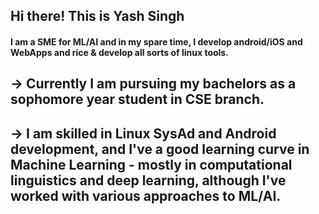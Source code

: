 ## Hi there! This is Yash Singh

#### I am a SME for ML/AI and in my spare time, I develop android/iOS and WebApps and rice & develop all sorts of linux tools.

 -> Currently I am pursuing my bachelors as a sophomore year student in CSE branch.
 -
 -> I am skilled in Linux SysAd and Android development, and I've a good learning curve in Machine Learning - mostly in computational linguistics and deep learning, although I've worked with various approaches to ML/AI.
 -
